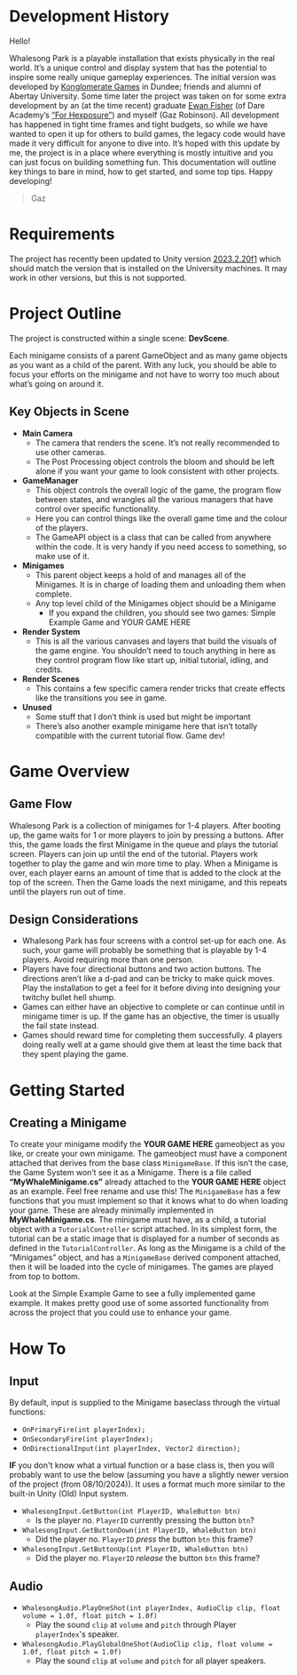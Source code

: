 # Development History
Hello!

Whalesong Park is a playable installation that exists physically in the real world. It’s a unique control and display system that has the potential to inspire some really unique gameplay experiences.
The initial version was developed by [Konglomerate Games](https://konglomerate.games/) in Dundee; friends and alumni of Abertay University.
Some time later the project was taken on for some extra development by an (at the time recent) graduate [Ewan Fisher](https://ewanjams.com/) (of Dare Academy’s [“For Hexposure”](https://yellow-crow.itch.io/for-hexposure)) and myself (Gaz Robinson).
All development has happened in tight time frames and tight budgets, so while we have wanted to open it up for others to build games, the legacy code would have made it very difficult for anyone to dive into.
It’s hoped with this update by me, the project is in a place where everything is mostly intuitive and you can just focus on building something fun.
This documentation will outline key things to bare in mind, how to get started, and some top tips.
Happy developing!
> Gaz

# Requirements
The project has recently been updated to Unity version [2023.2.20f1](https://unity.com/releases/editor/whats-new/2023.2.20) which should match the version that is installed on the University machines. It may work in other versions, but this is not supported.

# Project Outline
The project is constructed within a single scene: **DevScene**.

Each minigame consists of a parent GameObject and as many game objects as you want as a child of the parent. With any luck, you should be able to focus your efforts on the minigame and not have to worry too much about what’s going on around it.
## Key Objects in Scene
-	**Main Camera**
	-	The camera that renders the scene. It’s not really recommended to use other cameras.
	-	The Post Processing object controls the bloom and should be left alone if you want your game to look consistent with other projects.
-	**GameManager**
	-	This object controls the overall logic of the game, the program flow between states, and wrangles all the various managers that have control over specific functionality.
	-	Here you can control things like the overall game time and the colour of the players.
	-	The GameAPI object is a class that can be called from anywhere within the code. It is very handy if you need access to something, so make use of it.
-	**Minigames**
	-	This parent object keeps a hold of and manages all of the Minigames. It is in charge of loading them and unloading them when complete.
	-	Any top level child of the Minigames object should be a Minigame
		-	If you expand the children, you should see two games: Simple Example Game and YOUR GAME HERE
-	**Render System**
	-	This is all the various canvases and layers that build the visuals of the game engine. You shouldn’t need to touch anything in here as they control program flow like start up, initial tutorial, idling, and credits.
-	**Render Scenes**
	-	This contains a few specific camera render tricks that create effects like the transitions you see in game.
-	**Unused**
	-	Some stuff that I don’t think is used but might be important
	-	There’s also another example minigame here that isn’t totally compatible with the current tutorial flow. Game dev!
# Game Overview
## Game Flow
Whalesong Park is a collection of minigames for 1-4 players.
After booting up, the game waits for 1 or more players to join by pressing a buttons. After this, the game loads the first Minigame in the queue and plays the tutorial screen. Players can join up until the end of the tutorial.
Players work together to play the game and win more time to play.
When a Minigame is over, each player earns an amount of time that is added to the clock at the top of the screen.
Then the Game loads the next minigame, and this repeats until the players run out of time.
## Design Considerations
-	Whalesong Park has four screens with a control set-up for each one. As such, your game will probably be something that is playable by 1-4 players. Avoid requiring more than one person.
-	Players have four directional buttons and two action buttons. The directions aren’t like a d-pad and can be tricky to make quick moves. Play the installation to get a feel for it before diving into designing your twitchy bullet hell shump.
-	Games can either have an objective to complete or can continue until in minigame timer is up. If the game has an objective, the timer is usually the fail state instead.
-	Games should reward time for completing them successfully. 4 players doing really well at a game should give them at least the time back that they spent playing the game.
# Getting Started
## Creating a Minigame
To create your minigame modify the **YOUR GAME HERE** gameobject as you like, or create your own minigame.
The gameobject must have a component attached that derives from the base class `MinigameBase`. If this isn’t the case, the Game System won’t see it as a Minigame. There is a file called **“MyWhaleMinigame.cs”** already attached to the **YOUR GAME HERE** object as an example. Feel free rename and use this!
The `MinigameBase` has a few functions that you must implement so that it knows what to do when loading your game. These are already minimally implemented in **MyWhaleMinigame.cs**.
The minigame must have, as a child, a tutorial object with a `TutorialController` script attached. In its simplest form, the tutorial can be a static image that is displayed for a number of seconds as defined in the `TutorialController`.
As long as the Minigame is a child of the “Minigames” object, and has a `MinigameBase` derived component attached, then it will be loaded into the cycle of minigames. The games are played from top to bottom.

Look at the Simple Example Game to see a fully implemented game example. It makes pretty good use of some assorted functionality from across the project that you could use to enhance your game.
# How To
## Input
By default, input is supplied to the Minigame baseclass through the virtual functions:
- `OnPrimaryFire(int playerIndex);`
- `OnSecondaryFire(int playerIndex);`
- `OnDirectionalInput(int playerIndex, Vector2 direction);`

**IF** you don't know what a virtual function or a base class is, then you will probably want to use the below (assuming you have a slightly newer version of the project (from 08/10/2024)). It uses a format much more similar to the built-in Unity (Old) Input system.

- `WhalesongInput.GetButton(int PlayerID, WhaleButton btn)`
	- Is the player no. `PlayerID` currently pressing the button `btn`?
- `WhalesongInput.GetButtonDown(int PlayerID, WhaleButton btn)`
	- Did the player no. `PlayerID` *press* the button `btn` this frame?
- `WhalesongInput.GetButtonUp(int PlayerID, WhaleButton btn)`
	- Did the player no. `PlayerID` *release* the button `btn` this frame?

## Audio
- `WhalesongAudio.PlayOneShot(int playerIndex, AudioClip clip, float volume = 1.0f, float pitch = 1.0f)`
	- Play the sound `clip` at `volume` and `pitch` through Player `playerIndex`'s speaker.
- `WhalesongAudio.PlayGlobalOneShot(AudioClip clip, float volume = 1.0f, float pitch = 1.0f)`
	- Play the sound `clip` at `volume` and `pitch` for all player speakers.

